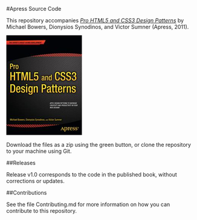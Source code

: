 #Apress Source Code

This repository accompanies [*Pro HTML5 and CSS3 Design Patterns*](http://www.apress.com/9781430237808) by Michael Bowers, Dionysios Synodinos, and Victor Sumner (Apress, 2011).

![Cover image](9781430237808.jpg)

Download the files as a zip using the green button, or clone the repository to your machine using Git.

##Releases

Release v1.0 corresponds to the code in the published book, without corrections or updates.

##Contributions

See the file Contributing.md for more information on how you can contribute to this repository.
